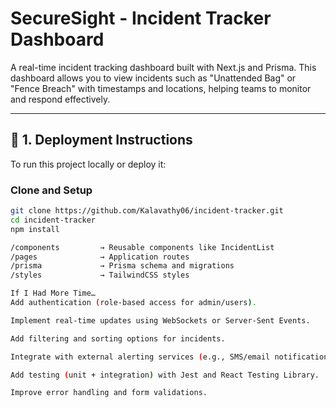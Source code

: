 # SecureSight - Incident Tracker Dashboard

A real-time incident tracking dashboard built with Next.js and Prisma. This dashboard allows you to view incidents such as "Unattended Bag" or "Fence Breach" with timestamps and locations, helping teams to monitor and respond effectively.

---

## 🚀 1. Deployment Instructions

To run this project locally or deploy it:

### Clone and Setup
```bash
git clone https://github.com/Kalavathy06/incident-tracker.git
cd incident-tracker
npm install

/components         → Reusable components like IncidentList
/pages              → Application routes
/prisma             → Prisma schema and migrations
/styles             → TailwindCSS styles

If I Had More Time…
Add authentication (role-based access for admin/users).

Implement real-time updates using WebSockets or Server-Sent Events.

Add filtering and sorting options for incidents.

Integrate with external alerting services (e.g., SMS/email notifications).

Add testing (unit + integration) with Jest and React Testing Library.

Improve error handling and form validations.


